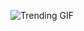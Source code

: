 ![Trending GIF](https://media1.giphy.com/media/v1.Y2lkPThiYjIxNzcyZXUyb3doN3Q1OTlmODd2bDhjZHl1eHo1Z2x2cDd1bXMzdWthem1sMiZlcD12MV9naWZzX3NlYXJjaCZjdD1n/YYKoJL28YtscdUTGWA/giphy.gif)
